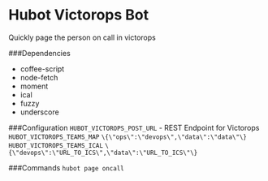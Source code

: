 # Hubot Victorops Bot
Quickly page the person on call in victorops

###Dependencies
- coffee-script
- node-fetch
- moment
- ical
- fuzzy
- underscore

###Configuration
`HUBOT_VICTOROPS_POST_URL` - REST Endpoint for Victorops
`HUBOT_VICTOROPS_TEAMS_MAP`  `\{\"ops\":\"devops\",\"data\":\"data\"\}`
`HUBOT_VICTOROPS_TEAMS_ICAL` `\{\"devops\":\"URL_TO_ICS\",\"data\":\"URL_TO_ICS\"\}`

###Commands
`hubot page oncall`
